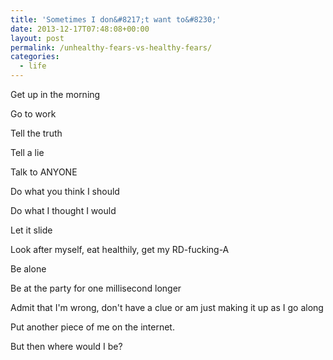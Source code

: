 ```yaml
---
title: 'Sometimes I don&#8217;t want to&#8230;'
date: 2013-12-17T07:48:08+00:00
layout: post
permalink: /unhealthy-fears-vs-healthy-fears/
categories:
  - life
---
```

<p>Get up in the morning</p><p>Go to work</p><p>Tell the truth</p><p>Tell a lie</p><p>Talk to ANYONE</p><p>Do what you think I should</p><p>Do what I thought I would</p><p>Let it slide</p><p></p><p>Look after myself, eat healthily, get my RD-fucking-A</p><p>Be alone</p><p>Be at the party for one millisecond longer</p><p></p><p>Admit that I'm wrong, don't have a clue or am just making it up as I go along</p><p></p><p></p><p>Put another piece of me on the internet.</p><p>But then where would I be?</p><p></p><p></p><p> </p>
